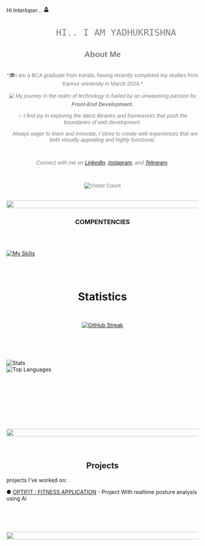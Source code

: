 




###### Hi  Interloper...  <picture><img src = "https://github.com/0xAbdulKhalid/0xAbdulKhalid/raw/main/assets/mdImages/about_me.gif" width = 15px></picture>

    





<div align="center" style="font-family: 'Lucida Console', 'Courier New', monospace; font-size: 2em; color: gray;">

         HI.. I AM YADHUKRISHNA
</div>

 <div align="center" style="color: gray; font-family: Arial, sans-serif;">

## About Me
<br>
*🎓I am a  BCA graduate from Kerala, having recently completed my studies from Kannur university in March 2024.*

*💻 My journey in the realm of technology is fueled by an unwavering passion for **Front-End Development**.*

*✨ I find joy in exploring the latest libraries and frameworks that push the boundaries of web development.*

*🌟 Always eager to learn and innovate, I strive to create web experiences that are both visually appealing and highly functional.*

<br>

*Connect with me on [LinkedIn](https://www.linkedin.com/in/yadhukrishnx), [Instagram](https://www.instagram.com/yadhukrishnx), and [Telegram](https://t.me/yadhukrishnx).*

<br>



![Visitor Count](https://profile-counter.glitch.me/{yadhukrishnx}/count.svg)

</div>

   

 <br><img src="https://i.imgur.com/dBaSKWF.gif" height="20" width="1000">
 <br>
 <h3 align="center">COMPENTENCIES</h3>
 <br> <br> 


 [![My Skills](https://simpleskill.icons.workers.dev/svg?i=git,python,django,react,shell,javascript,mysql,postgresql,github,linux,jquery,css3,python,bootstrap,figma&theme=light&w=800)](#)


<br><br> 

 <h1 align="center"> Statistics  </h1> 
<center>
<br> 
    
[![GitHub Streak](https://streak-stats.demolab.com?user=yadhukrishnx&theme=highcontrast&hide_border=true&border_radius=60&date_format=%5BY%20%5DM%20j&card_width=1000)](https://git.io/streak-stats)



</center>
<br> 
<br> 

<br>

<br>

<div>
    
<img src="https://github-readme-stats.vercel.app/api?username=yadhukrishnx&show_icons=true&theme=dark&rank_icon=github" alt="Stats" style="display:inline-block;width:460px; "/>
<img src="https://github-readme-stats.vercel.app/api/top-langs/?username=yadhukrishnx&theme=dark&show_icons=true&hide_border=true&layout=compact" alt="Top Languages" style="display:inline-block; width:380px; height:auto;"/>
</div>


<br><br> <br> 
  <br>   <br>

       
<br><br><img src="https://i.imgur.com/dBaSKWF.gif" height="20" width="1000">



<br>
 
<h2 align="center"> Projects </h2>
 
projects I've worked on:

● [ OPTIFIT : FITNESS APPLICATION](https://optifit-ai.web.app/) - Project With realtime posture analysis using Ai









   
<br>


 <br>

 
 <br><img src="https://i.imgur.com/dBaSKWF.gif" height="20" width="1000">
 <br>
 <br> <br> <br>

<!-- <p align="center">
  <img src="https://media.giphy.com/media/v1.Y2lkPTc5MGI3NjExeTNrN29iNTV6bHZxenY1NXo1b3h5MHM3MXQxcW5rY3p5NmttOWF2MyZlcD12MV9pbnRlcm5hbF9naWZfYnlfaWQmY3Q9Zw/f3AD6Skz5goXinXUEj/giphy.gif"  height="400px" width="1200px" alt="Typing SVG">
</p> -->


     
<br>
<!--📏LINE-->

<!--🖼️ILOVEOPENSOURCE-->
<!---
yadhukrishnx/yadhukrishnx is a ✨ special ✨ repository because its `README.md` (this file) appears on your GitHub profile.
You can click the Preview link to take a look at your changes.
--->
